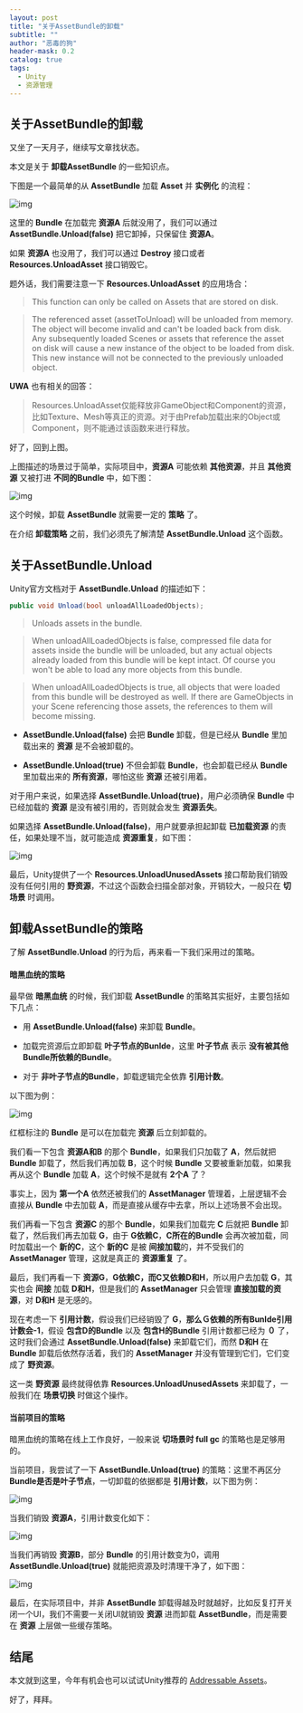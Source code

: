 ```yaml
---
layout: post
title: "关于AssetBundle的卸载"
subtitle: ""
author: "恶毒的狗"
header-mask: 0.2
catalog: true
tags:
  - Unity
  - 资源管理
---
```


## 关于AssetBundle的卸载

又坐了一天月子，继续写文章找状态。

本文是关于 **卸载AssetBundle** 的一些知识点。

下图是一个最简单的从 **AssetBundle** 加载 **Asset** 并 **实例化** 的流程：

![img](/img/unload-resources/screenshot1.png)

这里的 **Bundle** 在加载完 **资源A** 后就没用了，我们可以通过 **AssetBundle.Unload(false)** 把它卸掉，只保留住 **资源A**。

如果 **资源A** 也没用了，我们可以通过 **Destroy** 接口或者 **Resources.UnloadAsset** 接口销毁它。

题外话，我们需要注意一下 **Resources.UnloadAsset** 的应用场合：

> This function can only be called on Assets that are stored on disk.

> The referenced asset (assetToUnload) will be unloaded from memory. The object will become invalid and can't be loaded back from disk. Any subsequently loaded Scenes or assets that reference the asset on disk will cause a new instance of the object to be loaded from disk. This new instance will not be connected to the previously unloaded object.

**UWA** 也有相关的回答：

> Resources.UnloadAsset仅能释放非GameObject和Component的资源，比如Texture、Mesh等真正的资源。对于由Prefab加载出来的Object或Component，则不能通过该函数来进行释放。

好了，回到上图。

上图描述的场景过于简单，实际项目中，**资源A** 可能依赖 **其他资源**，并且 **其他资源** 又被打进 **不同的Bundle** 中，如下图：

![img](/img/unload-resources/screenshot2.png)

这个时候，卸载 **AssetBundle** 就需要一定的 **策略** 了。

在介绍 **卸载策略** 之前，我们必须先了解清楚 **AssetBundle.Unload** 这个函数。 

## 关于AssetBundle.Unload

Unity官方文档对于 **AssetBundle.Unload** 的描述如下：

```csharp
public void Unload(bool unloadAllLoadedObjects);
```

> Unloads assets in the bundle.

> When unloadAllLoadedObjects is false, compressed file data for assets inside the bundle will be unloaded, but any actual objects already loaded from this bundle will be kept intact. Of course you won't be able to load any more objects from this bundle.

> When unloadAllLoadedObjects is true, all objects that were loaded from this bundle will be destroyed as well. If there are GameObjects in your Scene referencing those assets, the references to them will become missing.

+ **AssetBundle.Unload(false)** 会把 **Bundle** 卸载，但是已经从 **Bundle** 里加载出来的 **资源** 是不会被卸载的。

+ **AssetBundle.Unload(true)** 不但会卸载 **Bundle**，也会卸载已经从 **Bundle** 里加载出来的 **所有资源**，哪怕这些 **资源** 还被引用着。

对于用户来说，如果选择 **AssetBundle.Unload(true)**，用户必须确保 **Bundle** 中已经加载的 **资源** 是没有被引用的，否则就会发生 **资源丢失**。

如果选择 **AssetBundle.Unload(false)**，用户就要承担起卸载 **已加载资源** 的责任，如果处理不当，就可能造成 **资源重复**，如下图：

![img](/img/unload-resources/screenshot3.png)

最后，Unity提供了一个 **Resources.UnloadUnusedAssets** 接口帮助我们销毁没有任何引用的 **野资源**，不过这个函数会扫描全部对象，开销较大，一般只在 **切场景** 时调用。

## 卸载AssetBundle的策略

了解 **AssetBundle.Unload** 的行为后，再来看一下我们采用过的策略。

#### 暗黑血统的策略

最早做 **暗黑血统** 的时候，我们卸载 **AssetBundle** 的策略其实挺好，主要包括如下几点：

+ 用 **AssetBundle.Unload(false)** 来卸载 **Bundle**。

+ 加载完资源后立即卸载 **叶子节点的Bunlde**，这里 **叶子节点** 表示 **没有被其他Bundle所依赖的Bundle**。

+ 对于 **非叶子节点的Bundle**，卸载逻辑完全依靠 **引用计数**。

以下图为例：

![img](/img/unload-resources/screenshot4.png)

红框标注的 **Bundle** 是可以在加载完 **资源** 后立刻卸载的。

我们看一下包含 **资源A和B** 的那个 **Bundle**，如果我们只加载了 **A**，然后就把 **Bundle** 卸载了，然后我们再加载 **B**，这个时候 **Bundle** 又要被重新加载，如果我再从这个 **Bundle** 加载 **A**，这个时候不是就有 **2个A** 了？

事实上，因为 **第一个A** 依然还被我们的 **AssetManager** 管理着，上层逻辑不会直接从 **Bundle** 中去加载 **A**，而是直接从缓存中去拿，所以上述场景不会出现。

我们再看一下包含 **资源C** 的那个 **Bundle**，如果我们加载完 **C** 后就把 **Bundle** 卸载了，然后我们再去加载 **G**，由于 **G依赖C**，**C所在的Bundle** 会再次被加载，同时加载出一个 **新的C**，这个 **新的C** 是被 **间接加载**的，并不受我们的 **AssetManager** 管理，这就是真正的 **资源重复** 了。

最后，我们再看一下 **资源G**，**G依赖C，而C又依赖D和H**，所以用户去加载 **G**，其实也会 **间接** 加载 **D和H**，但是我们的 **AssetManager** 只会管理 **直接加载的资源**，对 **D和H** 是无感的。

现在考虑一下 **引用计数**，假设我们已经销毁了 **G**，**那么Ｇ依赖的所有Bunlde引用计数会-1**，假设 **包含D的Bundle** 以及 **包含H的Bundle** 引用计数都已经为 **０** 了，这时我们会通过 **AssetBundle.Unload(false)** 来卸载它们，而然 **D和H** 在 **Bundle** 卸载后依然存活着，我们的 **AssetManager** 并没有管理到它们，它们变成了 **野资源**。

这一类 **野资源** 最终就得依靠 **Resources.UnloadUnusedAssets** 来卸载了，一般我们在 **场景切换** 时做这个操作。

#### 当前项目的策略

暗黑血统的策略在线上工作良好，一般来说 **切场景时 full gc** 的策略也是足够用的。

当前项目，我尝试了一下 **AssetBundle.Unload(true)** 的策略：这里不再区分 **Bundle是否是叶子节点**，一切卸载的依据都是 **引用计数**，以下图为例：

![img](/img/unload-resources/screenshot5.png)

当我们销毁 **资源A**，引用计数变化如下：

![img](/img/unload-resources/screenshot6.png)

当我们再销毁 **资源B**，部分 **Bundle** 的引用计数变为0，调用 **AssetBundle.Unload(true)** 就能把资源及时清理干净了，如下图：

![img](/img/unload-resources/screenshot7.png)

最后，在实际项目中，并非 **AssetBundle** 卸载得越及时就越好，比如反复打开关闭一个UI，我们不需要一关闭UI就销毁 **资源** 进而卸载 **AssetBundle**，而是需要在 **资源** 上层做一些缓存策略。

## 结尾

本文就到这里，今年有机会也可以试试Unity推荐的 [Addressable Assets](https://docs.unity3d.com/Packages/com.unity.addressables@1.6/manual/index.html)。

好了，拜拜。





























































































































